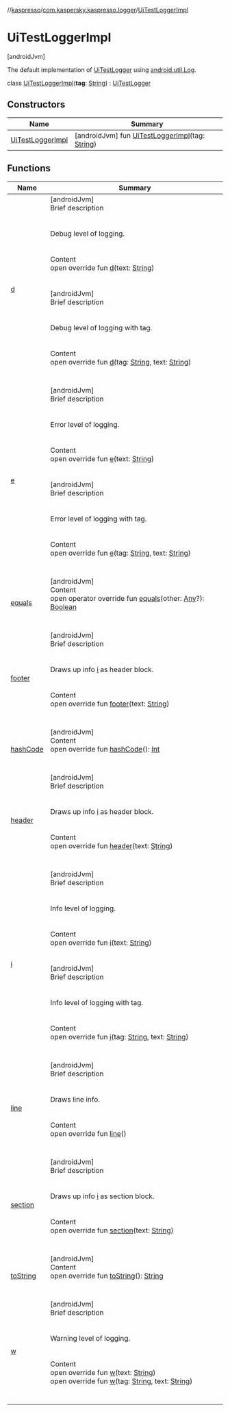 //[kaspresso](../../index.md)/[com.kaspersky.kaspresso.logger](../index.md)/[UiTestLoggerImpl](index.md)



# UiTestLoggerImpl  
 [androidJvm] 

The default implementation of [UiTestLogger](../-ui-test-logger/index.md) using [android.util.Log](https://developer.android.com/reference/kotlin/android/util/Log.html).

class [UiTestLoggerImpl](index.md)(**tag**: [String](https://kotlinlang.org/api/latest/jvm/stdlib/kotlin/-string/index.html)) : [UiTestLogger](../-ui-test-logger/index.md)   


## Constructors  
  
|  Name|  Summary| 
|---|---|
| [UiTestLoggerImpl](-ui-test-logger-impl.md)|  [androidJvm] fun [UiTestLoggerImpl](-ui-test-logger-impl.md)(tag: [String](https://kotlinlang.org/api/latest/jvm/stdlib/kotlin/-string/index.html))   <br>


## Functions  
  
|  Name|  Summary| 
|---|---|
| [d](d.md)| [androidJvm]  <br>Brief description  <br><br><br>Debug level of logging.<br><br>  <br>Content  <br>open override fun [d](d.md)(text: [String](https://kotlinlang.org/api/latest/jvm/stdlib/kotlin/-string/index.html))  <br><br><br>[androidJvm]  <br>Brief description  <br><br><br>Debug level of logging with tag.<br><br>  <br>Content  <br>open override fun [d](d.md)(tag: [String](https://kotlinlang.org/api/latest/jvm/stdlib/kotlin/-string/index.html), text: [String](https://kotlinlang.org/api/latest/jvm/stdlib/kotlin/-string/index.html))  <br><br><br>
| [e](e.md)| [androidJvm]  <br>Brief description  <br><br><br>Error level of logging.<br><br>  <br>Content  <br>open override fun [e](e.md)(text: [String](https://kotlinlang.org/api/latest/jvm/stdlib/kotlin/-string/index.html))  <br><br><br>[androidJvm]  <br>Brief description  <br><br><br>Error level of logging with tag.<br><br>  <br>Content  <br>open override fun [e](e.md)(tag: [String](https://kotlinlang.org/api/latest/jvm/stdlib/kotlin/-string/index.html), text: [String](https://kotlinlang.org/api/latest/jvm/stdlib/kotlin/-string/index.html))  <br><br><br>
| [equals](https://kotlinlang.org/api/latest/jvm/stdlib/kotlin/-any/equals.html)| [androidJvm]  <br>Content  <br>open operator override fun [equals](https://kotlinlang.org/api/latest/jvm/stdlib/kotlin/-any/equals.html)(other: [Any](https://kotlinlang.org/api/latest/jvm/stdlib/kotlin/-any/index.html)?): [Boolean](https://kotlinlang.org/api/latest/jvm/stdlib/kotlin/-boolean/index.html)  <br><br><br>
| [footer](footer.md)| [androidJvm]  <br>Brief description  <br><br><br>Draws up info [i](i.md) as header block.<br><br>  <br>Content  <br>open override fun [footer](footer.md)(text: [String](https://kotlinlang.org/api/latest/jvm/stdlib/kotlin/-string/index.html))  <br><br><br>
| [hashCode](https://kotlinlang.org/api/latest/jvm/stdlib/kotlin/-any/hash-code.html)| [androidJvm]  <br>Content  <br>open override fun [hashCode](https://kotlinlang.org/api/latest/jvm/stdlib/kotlin/-any/hash-code.html)(): [Int](https://kotlinlang.org/api/latest/jvm/stdlib/kotlin/-int/index.html)  <br><br><br>
| [header](header.md)| [androidJvm]  <br>Brief description  <br><br><br>Draws up info [i](i.md) as header block.<br><br>  <br>Content  <br>open override fun [header](header.md)(text: [String](https://kotlinlang.org/api/latest/jvm/stdlib/kotlin/-string/index.html))  <br><br><br>
| [i](i.md)| [androidJvm]  <br>Brief description  <br><br><br>Info level of logging.<br><br>  <br>Content  <br>open override fun [i](i.md)(text: [String](https://kotlinlang.org/api/latest/jvm/stdlib/kotlin/-string/index.html))  <br><br><br>[androidJvm]  <br>Brief description  <br><br><br>Info level of logging with tag.<br><br>  <br>Content  <br>open override fun [i](i.md)(tag: [String](https://kotlinlang.org/api/latest/jvm/stdlib/kotlin/-string/index.html), text: [String](https://kotlinlang.org/api/latest/jvm/stdlib/kotlin/-string/index.html))  <br><br><br>
| [line](line.md)| [androidJvm]  <br>Brief description  <br><br><br>Draws line info.<br><br>  <br>Content  <br>open override fun [line](line.md)()  <br><br><br>
| [section](section.md)| [androidJvm]  <br>Brief description  <br><br><br>Draws up info [i](i.md) as section block.<br><br>  <br>Content  <br>open override fun [section](section.md)(text: [String](https://kotlinlang.org/api/latest/jvm/stdlib/kotlin/-string/index.html))  <br><br><br>
| [toString](https://kotlinlang.org/api/latest/jvm/stdlib/kotlin/-any/to-string.html)| [androidJvm]  <br>Content  <br>open override fun [toString](https://kotlinlang.org/api/latest/jvm/stdlib/kotlin/-any/to-string.html)(): [String](https://kotlinlang.org/api/latest/jvm/stdlib/kotlin/-string/index.html)  <br><br><br>
| [w](w.md)| [androidJvm]  <br>Brief description  <br><br><br>Warning level of logging.<br><br>  <br>Content  <br>open override fun [w](w.md)(text: [String](https://kotlinlang.org/api/latest/jvm/stdlib/kotlin/-string/index.html))  <br>open override fun [w](w.md)(tag: [String](https://kotlinlang.org/api/latest/jvm/stdlib/kotlin/-string/index.html), text: [String](https://kotlinlang.org/api/latest/jvm/stdlib/kotlin/-string/index.html))  <br><br><br>

